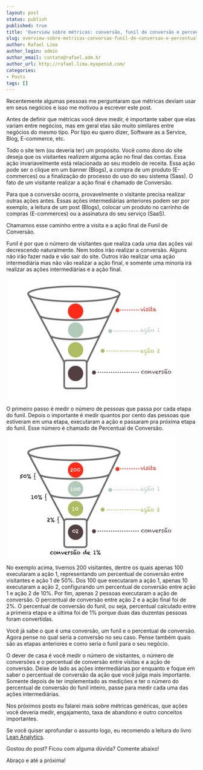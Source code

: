 ```yaml
---
layout: post
status: publish
published: true
title: 'Overview sobre métricas: conversão, funil de conversão e percentual de conversão'
slug: overview-sobre-metricas-conversao-funil-de-conversao-e-percentual-de-conversao
author: Rafael Lima
author_login: admin
author_email: contato@rafael.adm.br
author_url: http://rafael.lima.myopenid.com/
categories:
- Posts
tags: []
---
```


Recentemente algumas pessoas me perguntaram que métricas deviam usar em seus negócios e isso me motivou a escrever este post.



Antes de definir que métricas você deve medir, é importante saber que elas variam entre negócios, mas em geral elas são muito similares entre negócios do mesmo tipo. Por tipo eu quero dizer, Software as a Service, Blog, E-commerce, etc.



Todo o site tem (ou deveria ter) um propósito. Você como dono do site deseja que os visitantes realizem alguma ação no final das contas. Essa ação invariavelmente está relacionada ao seu modelo de receita. Essa ação pode ser o clique em um banner (Blogs), a compra de um produto (E-commerces) ou a finalização do processo do uso do seu sistema (Saas). O fato de um visitante realizar a ação final é chamado de Conversão.



Para que a conversão ocorra, provavelmente o visitante precisa realizar outras ações antes. Essas ações intermediárias anteriores podem ser por exemplo, a leitura de um post (Blogs), colocar um produto no carrinho de compras (E-commerces) ou a assinatura do seu serviço (SaaS).



Chamamos esse caminho entre a visita e a ação final de Funil de Conversão.



Funil é por que o número de visitantes que realiza cada uma das ações vai decrescendo naturalmente. Nem todos irão realizar a conversão. Alguns não irão fazer nada e vão sair do site. Outros irão realizar uma ação intermediária mas não vão realizar a ação final, e somente uma minoria irá realizar as ações intermediárias e a ação final.

![](/blog/images/posts/2015-04-29/overview-sobre-metricas-conversao-funil-de-conversao-e-percentual-de-conversao-0.png)

O primeiro passo é medir o número de pessoas que passa por cada etapa do funil. Depois o importante é medir quantos por cento das pessoas que estiveram em uma etapa, executaram a ação e passaram pra próxima etapa do funil. Esse número é chamado de Percentual de Conversão.



![](/blog/images/posts/2015-04-29/overview-sobre-metricas-conversao-funil-de-conversao-e-percentual-de-conversao-1.png)





No exemplo acima, tivemos 200 visitantes, dentre os quais apenas 100 executaram a ação 1, representando um percentual de conversão entre visitantes e ação 1 de 50%. Dos 100 que executaram a ação 1, apenas 10 executaram a ação 2, configurando um percentual de conversão entre ação 1 e ação 2 de 10%. Por fim, apenas 2 pessoas executaram a ação de conversão. O percentual de conversão entre ação 2 e a ação final foi de 2%. O percentual de conversão do funil, ou seja, percentual calculado entre a primeira etapa e a última foi de 1% porque duas das duzentas pessoas foram convertidas.



Você já sabe o que é uma conversão, um funil e o percentual de conversão. Agora pense no qual seria a conversão no seu caso. Pense também quais são as etapas anteriores e como seria o funil para o seu negócio.



O dever de casa é você medir o número de visitantes, o número de conversões e o percentual de conversão entre visitas e a ação de conversão. Deixe de lado as ações intermediárias por enquanto e foque em saber o percentual de conversão da ação que você julga mais importante. Somente depois de ter implementado as medições e ter o número do percentual de conversão do funil inteiro, passe para medir cada uma das ações intermediárias.



Nos próximos posts eu falarei mais sobre métricas genéricas, que ações você deveria medir, engajamento, taxa de abandono e outro conceitos importantes.



Se você quiser aprofundar o assunto logo, eu recomendo a leitura do livro [Lean Analytics](http://leananalyticsbook.com/).



Gostou do post? Ficou com alguma dúvida? Comente abaixo!



Abraço e até a próxima!
